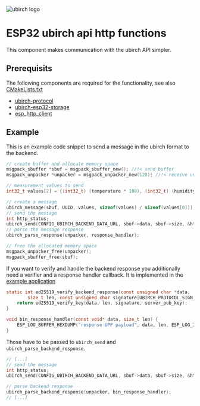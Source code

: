 ![ubirch logo](https://ubirch.de/wp-content/uploads/2018/10/cropped-uBirch_Logo.png)

# ESP32 ubirch api http functions

This component makes communication with the ubirch API simpler.

## Prerequisits

The following components are required for the functionality, see also
[CMakeLists.txt](https://github.com/ubirch/ubirch-esp32-api-http/blob/master/CMakeLists.txt)

- [ubirch-protocol](https://github.com/ubirch/ubirch-protocol.git)
- [ubirch-esp32-storage](https://github.com/ubirch/ubirch-esp32-storage)
- [esp_http_client](https://github.com/espressif/esp-idf/tree/master/components/esp_http_client)

## Example

This is an example code snippet to send a message in the ubirch format to the backend.

```c
// create buffer and allocate memory space
msgpack_sbuffer *sbuf = msgpack_sbuffer_new(); //!< send buffer
msgpack_unpacker *unpacker = msgpack_unpacker_new(128); //!< receive unpacker

// measurement values to send
int32_t values[2] = {(int32_t) (temperature * 100), (int32_t) (humidity * 100)};

// create a message
ubirch_message(sbuf, UUID, values, sizeof(values) / sizeof(values[0]));
// send the message
int http_status;
ubirch_send(CONFIG_UBIRCH_BACKEND_DATA_URL, sbuf->data, sbuf->size, &http_status, unpacker, NULL);
// parse the message response
ubirch_parse_response(unpacker, response_handler);

// free the allocated memory space
msgpack_unpacker_free(unpacker);
msgpack_sbuffer_free(sbuf);
```

If you want to verify and handle the backend response you additionally need a verifier and a response handler callback.
It is implemented in the [example application](https://github.com/ubirch/example-esp32/blob/master/main/sensor.c)

```c
static int ed25519_verify_backend_response(const unsigned char *data,
        size_t len, const unsigned char signature[UBIRCH_PROTOCOL_SIGN_SIZE]) {
    return ed25519_verify_key(data, len, signature, server_pub_key);
}

void bin_response_handler(const void* data, size_t len) {
    ESP_LOG_BUFFER_HEXDUMP("response UPP payload", data, len, ESP_LOG_INFO);
}
```

Those have to be passed to `ubirch_send` and `ubirch_parse_backend_response`.

```c
// [...]
// send the message
int http_status;
ubirch_send(CONFIG_UBIRCH_BACKEND_DATA_URL, sbuf->data, sbuf->size, &http_status, unpacker, ed25519_verify_backend_response);

// parse backend response
ubirch_parse_backend_response(unpacker, bin_response_handler);
// [...]
```
